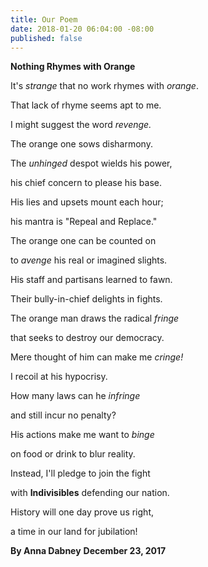 ```yaml
---
title: Our Poem
date: 2018-01-20 06:04:00 -08:00
published: false
---
```


**Nothing Rhymes with Orange**

It's *strange* that no work rhymes with *orange*.

That lack of rhyme seems apt to me.

I might suggest the word *revenge.*

The orange one sows disharmony.



The *unhinged* despot wields his power,

his chief concern to please his base.

His lies and upsets mount each hour;

his mantra is "Repeal and Replace."



The orange one can be counted on

to *avenge* his real or imagined slights.

His staff and partisans learned to fawn.

Their bully-in-chief delights in fights.



The orange man draws the radical *fringe*

that seeks to destroy our democracy.

Mere thought of him can make me *cringe!*

I recoil at his hypocrisy.



How many laws can he *infringe*

and still incur no penalty?

His actions make me want to *binge*

on food or drink to blur reality.



Instead, I'll pledge to join the fight

with **Indivisibles** defending our nation.

History will one day prove us right,

a time in our land for jubilation!



**By Anna Dabney**   **December 23, 2017**

